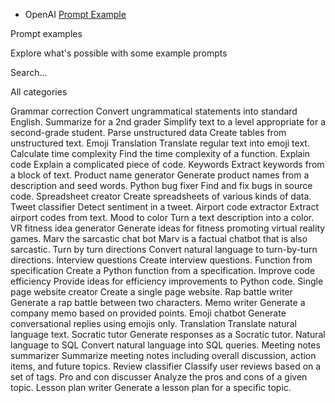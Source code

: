 - OpenAI [Prompt Example](https://platform.openai.com/examples) 

Prompt examples

Explore what's possible with some example prompts

Search...

All categories

Grammar correction
Convert ungrammatical statements into standard English.
Summarize for a 2nd grader
Simplify text to a level appropriate for a second-grade student.
Parse unstructured data
Create tables from unstructured text.
Emoji Translation
Translate regular text into emoji text.
Calculate time complexity
Find the time complexity of a function.
Explain code
Explain a complicated piece of code.
Keywords
Extract keywords from a block of text.
Product name generator
Generate product names from a description and seed words.
Python bug fixer
Find and fix bugs in source code.
Spreadsheet creator
Create spreadsheets of various kinds of data.
Tweet classifier
Detect sentiment in a tweet.
Airport code extractor
Extract airport codes from text.
Mood to color
Turn a text description into a color.
VR fitness idea generator
Generate ideas for fitness promoting virtual reality games.
Marv the sarcastic chat bot
Marv is a factual chatbot that is also sarcastic.
Turn by turn directions
Convert natural language to turn-by-turn directions.
Interview questions
Create interview questions.
Function from specification
Create a Python function from a specification.
Improve code efficiency
Provide ideas for efficiency improvements to Python code.
Single page website creator
Create a single page website.
Rap battle writer
Generate a rap battle between two characters.
Memo writer
Generate a company memo based on provided points.
Emoji chatbot
Generate conversational replies using emojis only.
Translation
Translate natural language text.
Socratic tutor
Generate responses as a Socratic tutor.
Natural language to SQL
Convert natural language into SQL queries.
Meeting notes summarizer
Summarize meeting notes including overall discussion, action items, and future topics.
Review classifier
Classify user reviews based on a set of tags.
Pro and con discusser
Analyze the pros and cons of a given topic.
Lesson plan writer
Generate a lesson plan for a specific topic.